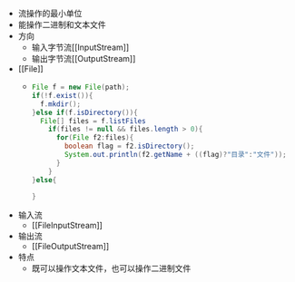 - 流操作的最小单位
- 能操作二进制和文本文件
- 方向
	- 输入字节流[[InputStream]]
	- 输出字节流[[OutputStream]]
- [[File]]
	- ```java
	  File f = new File(path);
	  if(!f.exist()){
	  	f.mkdir();
	  }else if(f.isDirectory()){
	   	File[] files = f.listFiles
	      if(files != null && files.length > 0){
	        for(File f2:files){
	          boolean flag = f2.isDirectory();
	          System.out.println(f2.getName + ((flag)?"目录":"文件"));
	        }
	      }
	  }else{
	    
	  }
	  ```
- 输入流
	- [[FileInputStream]]
- 输出流
	- [[FileOutputStream]]
- 特点
	- 既可以操作文本文件，也可以操作二进制文件